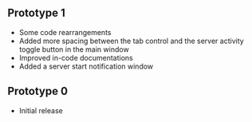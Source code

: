 ## Prototype 1

- Some code rearrangements
- Added more spacing between the tab control and the server activity toggle button in the main window
- Improved in-code documentations
- Added a server start notification window

## Prototype 0

- Initial release

